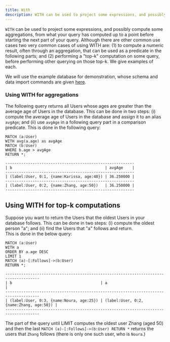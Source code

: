 ```yaml
---
title: With
description: WITH can be used to project some expressions, and possibly compute some aggregations, from what your query has computed up to a point before starting the next part of your query. 
---
```


`WITH` can be used to project some expressions, and possibly compute some aggregations, from what your query has computed up 
to a point before starting the next part of your query. Although there are other common use cases
two very common cases of using WITH are: (1) to compute a numeric result, often through an aggregation, 
that can be used as a predicate in the following parts; and (2) performing a "top-k" computation on 
some query, before performing other querying on those top-k. We give examples of each.

We will use the example database for demonstration, whose schema and data import commands are given [here](/cypher/query-clauses/example-database).

### Using WITH for aggregations
The following query returns all Users whose ages are greater than the average age of Users in the database. This
can be done in two steps: (i) compute the average age of Users in the database and assign it to an alias `avgAge`;
and (ii) use `avgAge` in a following query part in a comparison predicate. This is done in the following query:
```cypher
MATCH (a:User) 
WITH avg(a.age) as avgAge 
MATCH (b:User) 
WHERE b.age > avgAge 
RETURN *;
```

```
---------------------------------------------------------
| b                                         | avgAge    |
---------------------------------------------------------
| (label:User, 0:1, {name:Karissa, age:40}) | 36.250000 |
---------------------------------------------------------
| (label:User, 0:2, {name:Zhang, age:50})   | 36.250000 |
---------------------------------------------------------
```

## Using WITH for top-k computations
Suppose you want to return the Users that the oldest Users in your database follows. This can be done
in two steps: (i) compute the oldest person "a"; and (ii) find the Users that "a" follows and return.  
This is done in the below query:
```cypher
MATCH (a:User)
WITH a
ORDER BY a.age DESC 
LIMIT 1 
MATCH (a)-[:Follows]->(b:User) 
RETURN *;
```

```
-------------------------------------------------------------------------------------
| b                                       | a                                       |
-------------------------------------------------------------------------------------
| (label:User, 0:3, {name:Noura, age:25}) | (label:User, 0:2, {name:Zhang, age:50}) |
-------------------------------------------------------------------------------------
```

The part of the query until LIMIT computes the oldest user Zhang (aged 50) and then the last `MATCH (a)-[:Follows]->(b:User) RETURN *` returns
the users that `Zhang` follows (there is only one such user, who is `Noura`.) 
